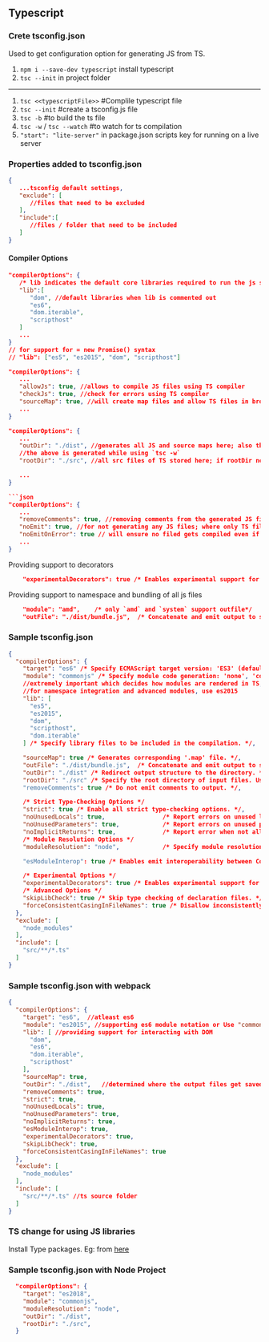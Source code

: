 ## Typescript

### Crete tsconfig.json
Used to get configuration option for generating JS from TS.
1. `npm i --save-dev typescript` install typescript
2. `tsc --init` in project folder

---

1. `tsc <<typescriptFile>>` #Complile typescript file
2. `tsc --init` #create a tsconfig.js file
3. `tsc -b` #to build the ts file
4. `tsc -w` / `tsc --watch` #to watch for ts compilation
5. `"start": "lite-server"` in package.json scripts key for running on a live server

### Properties added to tsconfig.json

```json
{
   ...tsconfig default settings,
   "exclude": [
      //files that need to be excluded
   ],
   "include":[
      //files / folder that need to be included
   ]
}
```

#### Compiler Options

```json
"compilerOptions": {
   /* lib indicates the default core libraries required to run the js syntax like document and window properties */
   "lib":[
      "dom", //default libraries when lib is commented out
      "es6",
      "dom.iterable",
      "scripthost"
   ]
   ...
}
// for support for = new Promise() syntax
// "lib": ["es5", "es2015", "dom", "scripthost"]
```

```json
"compilerOptions": {
   ...
   "allowJs": true, //allows to compile JS files using TS compiler
   "checkJs": true, //check for errors using TS compiler
   "sourceMap": true, //will create map files and allow TS files in browser that aids development and debugging
   ...
}
```

```json
"compilerOptions": {
   ...
   "outDir": "./dist", //generates all JS and source maps here; also the output directory retains the directory structure from input src folders
   //the above is generated while using `tsc -w`
   "rootDir": "./src", //all src files of TS stored here; if rootDir not given then all TS files in other folders also gets compiled into the outDir

   ...
}

```json
"compilerOptions": {
   ...
   "removeComments": true, //removing comments from the generated JS files
   "noEmit": true, //for not generating any JS files; where only TS files are required
   "noEmitOnError": true // will ensure no filed gets compiled even if one error present in any TS file
   ...
}

```

Providing support to decorators
```json
    "experimentalDecorators": true /* Enables experimental support for ES7 
```

Providing support to namespace and bundling of all js files
```json
    "module": "amd",    /* only `amd` and `system` support outfile*/
    "outFile": "./dist/bundle.js",  /* Concatenate and emit output to single file. */
```



### Sample tsconfig.json

```json
{
  "compilerOptions": {
    "target": "es6" /* Specify ECMAScript target version: 'ES3' (default), 'ES5', 'ES2015', 'ES2016', 'ES2017', 'ES2018', 'ES2019', 'ES2020', or 'ESNEXT'. */,
    "module": "commonjs" /* Specify module code generation: 'none', 'commonjs', 'amd', 'system', 'umd', 'es2015', 'es2020', or 'ESNext'. */,
    //extremely important which decides how modules are rendered in TS, default is commonjs
    //for namespace integration and advanced modules, use es2015
    "lib": [
      "es5",
      "es2015",
      "dom",
      "scripthost",
      "dom.iterable"
    ] /* Specify library files to be included in the compilation. */,

    "sourceMap": true /* Generates corresponding '.map' file. */,
    "outFile": "./dist/bundle.js",  /* Concatenate and emit output to single file. */
    "outDir": "./dist" /* Redirect output structure to the directory. */,
    "rootDir": "./src" /* Specify the root directory of input files. Use to 
    "removeComments": true /* Do not emit comments to output. */,

    /* Strict Type-Checking Options */
    "strict": true /* Enable all strict type-checking options. */,
    "noUnusedLocals": true,                /* Report errors on unused locals. */
    "noUnusedParameters": true,            /* Report errors on unused parameters. */
    "noImplicitReturns": true,             /* Report error when not all code paths in function return a value. */
    /* Module Resolution Options */
    "moduleResolution": "node",            /* Specify module resolution strategy: 'node' (Node.js) or 'classic' (TypeScript pre-1.6). */

    "esModuleInterop": true /* Enables emit interoperability between CommonJS and ES Modules via creation of namespace objects for all imports. Implies 'allowSyntheticDefaultImports'. */,

    /* Experimental Options */
    "experimentalDecorators": true /* Enables experimental support for ES7 decorators. */,
    /* Advanced Options */
    "skipLibCheck": true /* Skip type checking of declaration files. */,
    "forceConsistentCasingInFileNames": true /* Disallow inconsistently-cased references to the same file. */
  },
  "exclude": [
    "node_modules"
  ],
  "include": [
    "src/**/*.ts"
  ]
}

```


### Sample tsconfig.json with webpack

```json
{
  "compilerOptions": {
    "target": "es6",  //atleast es6
    "module": "es2015", //supporting es6 module notation or Use "commonjs"
    "lib": [ //providing support for interacting with DOM
      "dom", 
      "es6",
      "dom.iterable",
      "scripthost"
    ],  
    "sourceMap": true,
    "outDir": "./dist",   //determined where the output files get saved
    "removeComments": true, 
    "strict": true, 
    "noUnusedLocals": true,   
    "noUnusedParameters": true,   
    "noImplicitReturns": true,        
    "esModuleInterop": true, 
    "experimentalDecorators": true, 
    "skipLibCheck": true,
    "forceConsistentCasingInFileNames": true 
  },
  "exclude": [
    "node_modules"
  ],
  "include": [
    "src/**/*.ts" //ts source folder
  ]
}

```


### TS change for using JS libraries
Install Type packages. Eg: from [here](https://github.com/DefinitelyTyped/DefinitelyTyped/tree/master/types)

### Sample tsconfig.json with Node Project
```json
  "compilerOptions": {
    "target": "es2018", 
    "module": "commonjs", 
    "moduleResolution": "node", 
    "outDir": "./dist",   
    "rootDir": "./src", 
  }
```